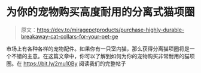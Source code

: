 # 为你的宠物购买高度耐用的分离式猫项圈

> 原文：<https://dev.to/miragepetproducts/purchase-highly-durable-breakaway-cat-collars-for-your-pet-ge>

市场上有各种各样的宠物配件。如果你有一只室内猫，那么获得分离猫项圈将是一个不错的主意。在这篇文章中，你可以了解到如何为你的宠物购买非常耐用的猫项圈。在 https://bit.ly/2mu10By 阅读我们的完整帖子